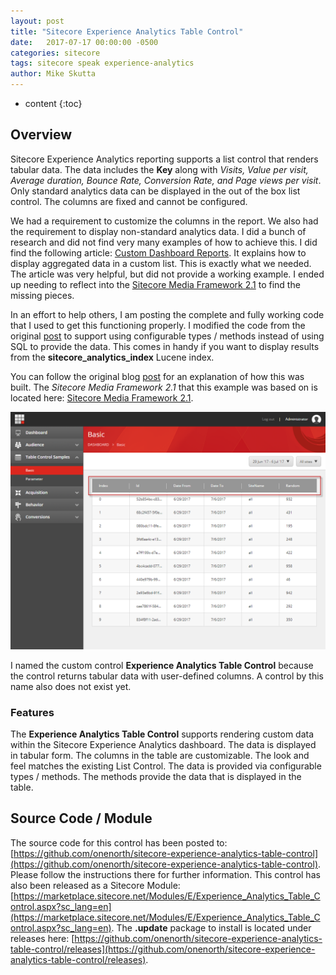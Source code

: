 ```yaml
---
layout: post
title: "Sitecore Experience Analytics Table Control"
date:   2017-07-17 00:00:00 -0500
categories: sitecore
tags: sitecore speak experience-analytics
author: Mike Skutta
---
```


* content
{:toc}

## Overview

Sitecore Experience Analytics reporting supports a list control that renders tabular data.  The data includes the **Key** along with *Visits, Value per visit, Average duration, Bounce Rate, Conversion Rate, and Page views per visit*.  Only standard analytics data can be displayed in the out of the box list control.  The columns are fixed and cannot be configured.




We had a requirement to customize the columns in the report.  We also had the requirement to display non-standard analytics data.  I did a bunch of research and did not find very many examples of how to achieve this.  I did find the following article: [Custom Dashboard Reports](https://community.sitecore.net/technical_blogs/b/integration_solution_team_blog/posts/custom-dashboard-reports).  It explains how to display aggregated data in a custom list. This is exactly what we needed.  The article was very helpful, but did not provide a working example.  I ended up needing to reflect into the [Sitecore Media Framework 2.1](https://dev.sitecore.net/Downloads/Sitecore_Media_Framework/21/Sitecore_Media_Framework_21.aspx) to find the missing pieces.

In an effort to help others, I am posting the complete and fully working code that I used to get this functioning properly.  I modified the code from the original [post](https://community.sitecore.net/technical_blogs/b/integration_solution_team_blog/posts/custom-dashboard-reports) to support using configurable types / methods instead of using SQL to provide the data.  This comes in handy if you want to display results from the **sitecore_analytics_index** Lucene index.

You can follow the original blog [post](https://community.sitecore.net/technical_blogs/b/integration_solution_team_blog/posts/custom-dashboard-reports) for an explanation of how this was built.  The *Sitecore Media Framework 2.1* that this example was based on is located here: [Sitecore Media Framework 2.1](https://dev.sitecore.net/Downloads/Sitecore_Media_Framework/21/Sitecore_Media_Framework_21.aspx).

![Basic Sample](/images/sitecore-experience-analytics-table-control/basic-sample.png)

I named the custom control **Experience Analytics Table Control** because the control returns tabular data with user-defined columns. A control by this name also does not exist yet.

### Features

The **Experience Analytics Table Control** supports rendering custom data within the Sitecore Experience Analytics dashboard.  The data is displayed in tabular form.  The columns in the table are customizable.  The look and feel matches the existing List Control.  The data is provided via configurable types / methods.  The methods provide the data that is displayed in the table.

## Source Code / Module

The source code for this control has been posted to: [https://github.com/onenorth/sitecore-experience-analytics-table-control](https://github.com/onenorth/sitecore-experience-analytics-table-control).  Please follow the instructions there for further information.  This control has also been released as a Sitecore Module: [https://marketplace.sitecore.net/Modules/E/Experience_Analytics_Table_Control.aspx?sc_lang=en](https://marketplace.sitecore.net/Modules/E/Experience_Analytics_Table_Control.aspx?sc_lang=en).  The **.update** package to install is located under releases here: [https://github.com/onenorth/sitecore-experience-analytics-table-control/releases](https://github.com/onenorth/sitecore-experience-analytics-table-control/releases).

